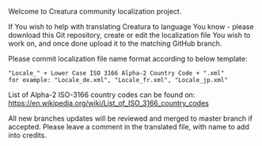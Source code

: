 Welcome to Creatura community localization project.

If You wish to help with translating Creatura to language You know - please download this Git repository, create or edit the localization file You wish to work on, and once done upload it to the matching GitHub branch.

Please commit localization file name format according to below template:

    "Locale_" + Lower Case ISO 3166 Alpha-2 Country Code + ".xml" 
    for example: "Locale_de.xml", "Locale_fr.xml", "Locale_jp.xml"

List of Alpha-2 ISO-3166 country codes can be found on:
https://en.wikipedia.org/wiki/List_of_ISO_3166_country_codes

All new branches updates will be reviewed and merged to master branch if accepted. Please leave a comment in the translated file, with name to add into credits.
